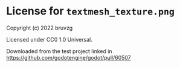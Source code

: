 # License for `textmesh_texture.png`

Copyright (c) 2022 bruvzg

Licensed under CC0 1.0 Universal.

Downloaded from the test project linked in https://github.com/godotengine/godot/pull/60507

